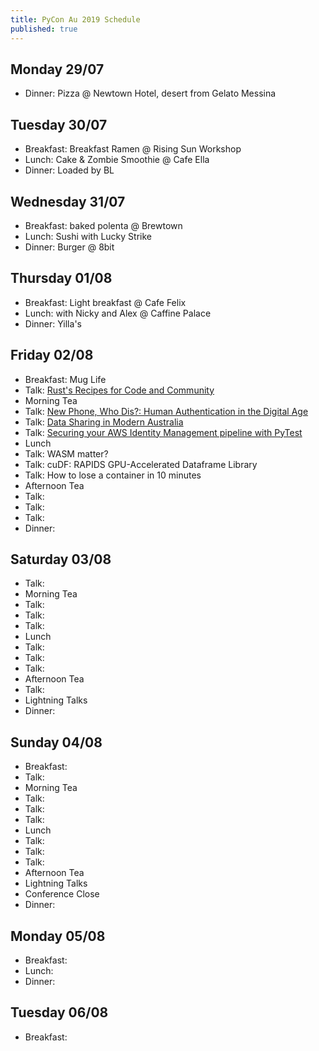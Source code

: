 ```yaml
---
title: PyCon Au 2019 Schedule
published: true
---
```

## Monday 29/07
 * Dinner: Pizza @ Newtown Hotel, desert from Gelato Messina

## Tuesday 30/07
 * Breakfast: Breakfast Ramen @ Rising Sun Workshop
 * Lunch: Cake & Zombie Smoothie @ Cafe Ella
 * Dinner: Loaded by BL

## Wednesday 31/07
 * Breakfast: baked polenta @ Brewtown
 * Lunch: Sushi with Lucky Strike
 * Dinner: Burger @ 8bit

## Thursday 01/08
 * Breakfast: Light breakfast @ Cafe Felix
 * Lunch: with Nicky and Alex @ Caffine Palace
 * Dinner: Yilla's

## Friday 02/08
 * Breakfast: Mug Life
 * Talk: [Rust's Recipes for Code and Community](https://2019.pycon-au.org/talks/rust-s-recipes-for-code-and-community)
 * Morning Tea
 * Talk: [New Phone, Who Dis?: Human Authentication in the Digital Age](https://2019.pycon-au.org/talks/new-phone-who-dis-human-authentication-in-the-digital-age)
 * Talk: [Data Sharing in Modern Australia](https://2019.pycon-au.org/talks/data-sharing-in-modern-australia)
 * Talk: [Securing your AWS Identity Management pipeline with PyTest](https://2019.pycon-au.org/talks/securing-your-aws-identity-management-pipeline-with-pytest)
 * Lunch
 * Talk: WASM matter?
 * Talk: cuDF: RAPIDS GPU-Accelerated Dataframe Library
 * Talk: How to lose a container in 10 minutes
 * Afternoon Tea
 * Talk:
 * Talk:
 * Talk:
 * Dinner:

## Saturday 03/08
 * Talk:
 * Morning Tea
 * Talk:
 * Talk:
 * Talk:
 * Lunch
 * Talk:
 * Talk:
 * Talk:
 * Afternoon Tea
 * Talk:
 * Lightning Talks
 * Dinner:

## Sunday 04/08
 * Breakfast:
 * Talk:
 * Morning Tea
 * Talk:
 * Talk:
 * Talk:
 * Lunch
 * Talk:
 * Talk:
 * Talk:
 * Afternoon Tea
 * Lightning Talks
 * Conference Close
 * Dinner:

## Monday 05/08
 * Breakfast:
 * Lunch:
 * Dinner:

## Tuesday 06/08
 * Breakfast:
